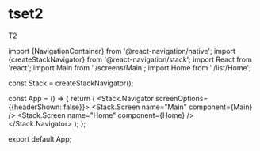 # tset2
T2

import {NavigationContainer} from '@react-navigation/native';
import {createStackNavigator} from '@react-navigation/stack';
import React from 'react';
import Main from './screens/Main';
import Home from './list/Home';

const Stack = createStackNavigator();

const App = () => {
  return (
    <NavigationContainer independent={true} initialRouteName="Main">
      <Stack.Navigator screenOptions={{headerShown: false}}>
        <Stack.Screen name="Main" component={Main} />
        <Stack.Screen name="Home" component={Home} />
      </Stack.Navigator>
    </NavigationContainer>
  );
};

export default App;
